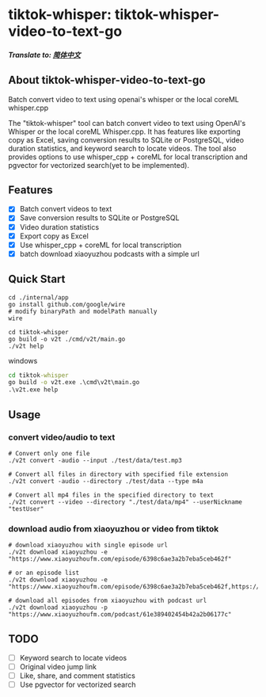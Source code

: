 # tiktok-whisper: tiktok-whisper-video-to-text-go

##### Translate to: [简体中文](README_zh.md)

## About tiktok-whisper-video-to-text-go
Batch convert video to text using openai's whisper or the local coreML whisper.cpp

The "tiktok-whisper" tool can batch convert video to text using OpenAI's Whisper or the local coreML Whisper.cpp. It has features like exporting copy as Excel, saving conversion results to SQLite or PostgreSQL, video duration statistics, and keyword search to locate videos. The tool also provides options to use whisper_cpp + coreML for local transcription and pgvector for vectorized search(yet to be implemented).

## Features
- [x] Batch convert videos to text
- [x] Save conversion results to SQLite or PostgreSQL
- [x] Video duration statistics
- [x] Export copy as Excel
- [x] Use whisper_cpp + coreML for local transcription
- [x] batch download xiaoyuzhou podcasts with a simple url

## Quick Start

```shell
cd ./internal/app
go install github.com/google/wire
# modify binaryPath and modelPath manually
wire

cd tiktok-whisper
go build -o v2t ./cmd/v2t/main.go
./v2t help
```

windows

```cmd
cd tiktok-whisper
go build -o v2t.exe .\cmd\v2t\main.go
.\v2t.exe help
```

## Usage

### convert video/audio to text

```shell
# Convert only one file
./v2t convert -audio --input ./test/data/test.mp3

# Convert all files in directory with specified file extension
./v2t convert -audio --directory ./test/data --type m4a

# Convert all mp4 files in the specified directory to text
./v2t convert --video --directory "./test/data/mp4" --userNickname "testUser" 
```

### download audio from xiaoyuzhou or video from tiktok

```shell
# download xiaoyuzhou with single episode url
./v2t download xiaoyuzhou -e "https://www.xiaoyuzhoufm.com/episode/6398c6ae3a2b7eba5ceb462f"

# or an episode list
./v2t download xiaoyuzhou -e "https://www.xiaoyuzhoufm.com/episode/6398c6ae3a2b7eba5ceb462f,https://www.xiaoyuzhoufm.com/episode/6445559d420fc63f0b9e5747"

# download all episodes from xiaoyuzhou with podcast url
./v2t download xiaoyuzhou -p "https://www.xiaoyuzhoufm.com/podcast/61e389402454b42a2b06177c"
```

## TODO

- [ ] Keyword search to locate videos
- [ ] Original video jump link
- [ ] Like, share, and comment statistics
- [ ] Use pgvector for vectorized search
